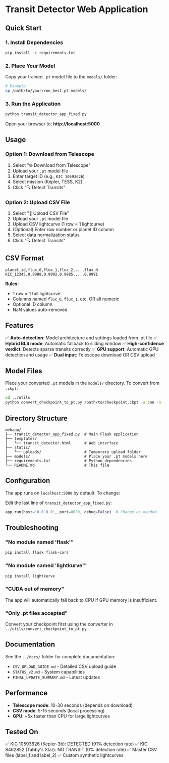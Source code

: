 # Transit Detector Web Application

## Quick Start

### 1. Install Dependencies

```bash
pip install -r requirements.txt
```

### 2. Place Your Model

Copy your trained `.pt` model file to the `models/` folder:

```bash
# Example
cp /path/to/your/cnn_best.pt models/
```

### 3. Run the Application

```bash
python transit_detector_app_fixed.py
```

Open your browser to: **http://localhost:5000**

## Usage

### Option 1: Download from Telescope

1. Select "🌐 Download from Telescope"
2. Upload your `.pt` model file
3. Enter target ID (e.g., `KIC 10593626`)
4. Select mission (Kepler, TESS, K2)
5. Click "🔍 Detect Transits"

### Option 2: Upload CSV File

1. Select "📁 Upload CSV File"
2. Upload your `.pt` model file
3. Upload CSV lightcurve (1 row = 1 lightcurve)
4. (Optional) Enter row number or planet ID column
5. Select data normalization status
6. Click "🔍 Detect Transits"

## CSV Format

```csv
planet_id,flux_0,flux_1,flux_2,...,flux_N
KIC_12345,0.9988,0.9992,0.9985,...,0.9991
```

**Rules:**
- 1 row = 1 full lightcurve
- Columns named `flux_0`, `flux_1`, etc. OR all numeric
- Optional ID column
- NaN values auto-removed

## Features

✅ **Auto-detection**: Model architecture and settings loaded from .pt file
✅ **Hybrid BLS mode**: Automatic fallback to sliding window
✅ **High-confidence verdict**: Detects sparse transits correctly
✅ **GPU support**: Automatic GPU detection and usage
✅ **Dual input**: Telescope download OR CSV upload

## Model Files

Place your converted `.pt` models in the `models/` directory. To convert from `.ckpt`:

```bash
cd ../utils
python convert_checkpoint_to_pt.py /path/to/checkpoint.ckpt -a cnn -o ../webapp/models/cnn.pt
```

## Directory Structure

```
webapp/
├── transit_detector_app_fixed.py  # Main Flask application
├── templates/
│   └── transit_detector.html      # Web interface
├── static/
│   └── uploads/                   # Temporary upload folder
├── models/                        # Place your .pt models here
├── requirements.txt               # Python dependencies
└── README.md                      # This file
```

## Configuration

The app runs on `localhost:5000` by default. To change:

Edit the last line of `transit_detector_app_fixed.py`:

```python
app.run(host='0.0.0.0', port=8080, debug=False)  # Change as needed
```

## Troubleshooting

### "No module named 'flask'"
```bash
pip install flask flask-cors
```

### "No module named 'lightkurve'"
```bash
pip install lightkurve
```

### "CUDA out of memory"
The app will automatically fall back to CPU if GPU memory is insufficient.

### "Only .pt files accepted"
Convert your checkpoint first using the converter in `../utils/convert_checkpoint_to_pt.py`

## Documentation

See the `../docs/` folder for complete documentation:
- `CSV_UPLOAD_GUIDE.md` - Detailed CSV upload guide
- `STATUS_v2.md` - System capabilities
- `FINAL_UPDATE_SUMMARY.md` - Latest updates

## Performance

- **Telescope mode**: 10-30 seconds (depends on download)
- **CSV mode**: 5-15 seconds (local processing)
- **GPU**: ~5x faster than CPU for large lightcurves

## Tested On

✅ KIC 10593626 (Kepler-3b): DETECTED (91% detection rate)
✅ KIC 8462852 (Tabby's Star): NO TRANSIT (0% detection rate)
✅ Master CSV files (label_1 and label_2)
✅ Custom synthetic lightcurves
